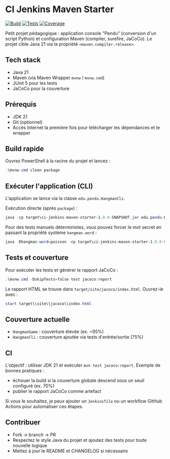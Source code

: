 # CI Jenkins Maven Starter

[![Build](https://img.shields.io/badge/build-maven-blue)](https://example.com)
[![Tests](https://img.shields.io/badge/tests-passing-brightgreen)](https://example.com)
[![Coverage](https://img.shields.io/badge/coverage-94%25-yellowgreen)](target/site/jacoco/index.html)

Petit projet pédagogique : application console "Pendu" (conversion d'un script Python) et configuration Maven (compiler, surefire, JaCoCo). Le projet cible Java 21 via la propriété `<maven.compiler.release>`.

## Tech stack
- Java 21
- Maven (via Maven Wrapper `mvnw` / `mvnw.cmd`)
- JUnit 5 pour les tests
- JaCoCo pour la couverture

## Prérequis
- JDK 21
- Git (optionnel)
- Accès Internet la première fois pour télécharger les dépendances et le wrapper

## Build rapide
Ouvrez PowerShell à la racine du projet et lancez :

```powershell
.\mvnw.cmd clean package
```

## Exécuter l'application (CLI)
L'application se lance via la classe `edu.pendu.HangmanCli`.

Exécution directe (après `package`) :

```powershell
java -cp target\ci-jenkins-maven-starter-1.0.0-SNAPSHOT.jar edu.pendu.HangmanCli
```

Pour des tests manuels déterministes, vous pouvez forcer le mot secret en passant la propriété système `hangman.word` :

```powershell
java -Dhangman.word=poisson -cp target\ci-jenkins-maven-starter-1.0.0-SNAPSHOT.jar edu.pendu.HangmanCli
```

## Tests et couverture
Pour exécuter les tests et générer le rapport JaCoCo :

```powershell
.\mvnw.cmd -DskipTests=false test jacoco:report
```

Le rapport HTML se trouve dans `target/site/jacoco/index.html`. Ouvrez-le avec :

```powershell
start target\\site\\jacoco\\index.html
```

## Couverture actuelle
- `HangmanGame` : couverture élevée (ex. ~95%)
- `HangmanCli` : couverture ajoutée via tests d'entrée/sortie (75%)


## CI
L'objectif : utiliser JDK 21 et exécuter `mvn test jacoco:report`. Exemple de bonnes pratiques :
- échouer la build si la couverture globale descend sous un seuil configuré (ex. 70%)
- publier le rapport JaCoCo comme artefact

Si vous le souhaitez, je peux ajouter un `Jenkinsfile` ou un workflow GitHub Actions pour automatiser ces étapes.

## Contribuer
- Fork → branch → PR
- Respectez le style Java du projet et ajoutez des tests pour toute nouvelle logique
- Mettez à jour le README et CHANGELOG si nécessaire
